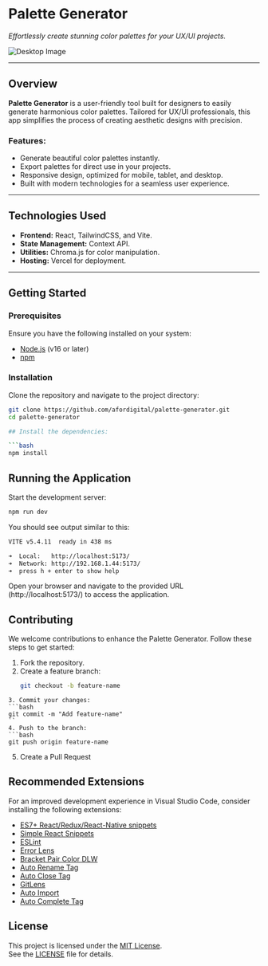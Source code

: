 # **Palette Generator**  
_Effortlessly create stunning color palettes for your UX/UI projects._  

![Desktop Image](https://i.imgur.com/omXHxoO.png)  

---

## **Overview**  
**Palette Generator** is a user-friendly tool built for designers to easily generate harmonious color palettes. Tailored for UX/UI professionals, this app simplifies the process of creating aesthetic designs with precision.  

### **Features:**  
- Generate beautiful color palettes instantly.  
- Export palettes for direct use in your projects.  
- Responsive design, optimized for mobile, tablet, and desktop.  
- Built with modern technologies for a seamless user experience.  

---

## **Technologies Used**  
- **Frontend:** React, TailwindCSS, and Vite.  
- **State Management:** Context API.  
- **Utilities:** Chroma.js for color manipulation.  
- **Hosting:** Vercel for deployment.  

---

## **Getting Started**  

### **Prerequisites**  
Ensure you have the following installed on your system:  
- [Node.js](https://nodejs.org/) (v16 or later)  
- [npm](https://www.npmjs.com/)  

### **Installation**  
Clone the repository and navigate to the project directory:  

```bash
git clone https://github.com/afordigital/palette-generator.git
cd palette-generator

## Install the dependencies:

```bash
npm install
```

## Running the Application

Start the development server:

```bash
npm run dev
```

You should see output similar to this:

```bash
VITE v5.4.11  ready in 438 ms

➜  Local:   http://localhost:5173/
➜  Network: http://192.168.1.44:5173/
➜  press h + enter to show help
```

Open your browser and navigate to the provided URL (http://localhost:5173/) to access the application.

## Contributing

We welcome contributions to enhance the Palette Generator. Follow these steps to get started:

1. Fork the repository.
2. Create a feature branch:
   ```bash
   git checkout -b feature-name
```
3. Commit your changes:
```bash
git commit -m "Add feature-name"
``
4. Push to the branch:
```bash
git push origin feature-name
```
5. Create a Pull Request

## Recommended Extensions

For an improved development experience in Visual Studio Code, consider installing the following extensions:
- [ES7+ React/Redux/React-Native snippets](https://marketplace.visualstudio.com/items?itemName=dsznajder.es7-react-js-snippets)
- [Simple React Snippets](https://marketplace.visualstudio.com/items?itemName=burkeholland.simple-react-snippets)
- [ESLint](https://marketplace.visualstudio.com/items?itemName=dbaeumer.vscode-eslint)
- [Error Lens](https://marketplace.visualstudio.com/items?itemName=usernamehw.errorlens)
- [Bracket Pair Color DLW](https://marketplace.visualstudio.com/items?itemName=BracketPairColorDLW.bracket-pair-color-dlw)
- [Auto Rename Tag](https://marketplace.visualstudio.com/items?itemName=formulahendry.auto-rename-tag)
- [Auto Close Tag](https://marketplace.visualstudio.com/items?itemName=formulahendry.auto-close-tag)
- [GitLens](https://marketplace.visualstudio.com/items?itemName=eamodio.gitlens)
- [Auto Import](https://marketplace.visualstudio.com/items?itemName=steoates.autoimport)
- [Auto Complete Tag](https://marketplace.visualstudio.com/items?itemName=formulahendry.auto-complete-tag)

## License

This project is licensed under the [MIT License](https://opensource.org/licenses/MIT).  
See the [LICENSE](./LICENSE) file for details.
